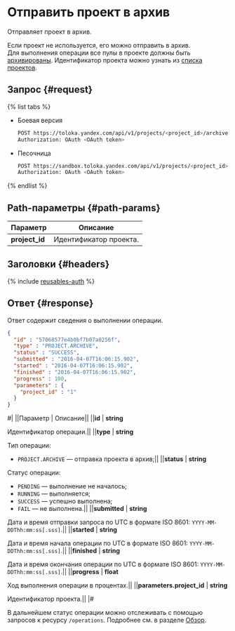 # Отправить проект в архив

Отправляет проект в архив.

Если проект не используется, его можно отправить в архив. Для выполнения операции все пулы в проекте должны быть [архивированы](archive-pool.md). Идентификатор проекта можно узнать из [списка проектов](get-prj-list.md).

## Запрос {#request}

{% list tabs %}

- Боевая версия

  ```bash
  POST https://toloka.yandex.com/api/v1/projects/<project_id>/archive
  Authorization: OAuth <OAuth token>
  ```

- Песочница

  ```bash
  POST https://sandbox.toloka.yandex.com/api/v1/projects/<project_id>/archive
  Authorization: OAuth <OAuth token>
  ```
{% endlist %}

## Path-параметры {#path-params}

Параметр | Описание
----- | -----
**project_id** | Идентификатор проекта.


## Заголовки {#headers}

{% include [reusables-auth](../_includes/reusables/id-reusables/auth.md) %}


## Ответ {#response}

Ответ содержит сведения о выполнении операции.

```json
{
  "id" : "57068577e4b0bf7b07a0256f",
  "type" : "PROJECT.ARCHIVE",
  "status" : "SUCCESS",
  "submitted" : "2016-04-07T16:06:15.902",
  "started" : "2016-04-07T16:06:15.902",
  "finished" : "2016-04-07T16:06:15.902",
  "progress" : 100,
  "parameters" : {
    "project_id" : "1"
  }
}
```
#|
||Параметр | Описание||
||**id** | **string**

Идентификатор операции.||
||**type** | **string**

Тип операции:
- `PROJECT.ARCHIVE` — отправка проекта в архив;||
||**status** | **string**

Статус операции:
- `PENDING` — выполнение не началось;
- `RUNNING` — выполняется;
- `SUCCESS` — успешно выполнена;
- `FAIL` — не выполнена.||
||**submitted** | **string**

Дата и время отправки запроса по UTC в формате ISO 8601: `YYYY-MM-DDThh:mm:ss[.sss]`.||
||**started** | **string**

Дата и время начала операции по UTC в формате ISO 8601: `YYYY-MM-DDThh:mm:ss[.sss]`.||
||**finished** | **string**

Дата и время окончания операции по UTC в формате ISO 8601: `YYYY-MM-DDThh:mm:ss[.sss]`.||
||**progress** | **float**

Ход выполнения операции в процентах.||
||**parameters.project_id** | **string**

Идентификатор проекта.||
|#

В дальнейшем статус операции можно отслеживать с помощью запросов к ресурсу `/operations`. Подробнее см. в разделе [Обзор](operations.md).
